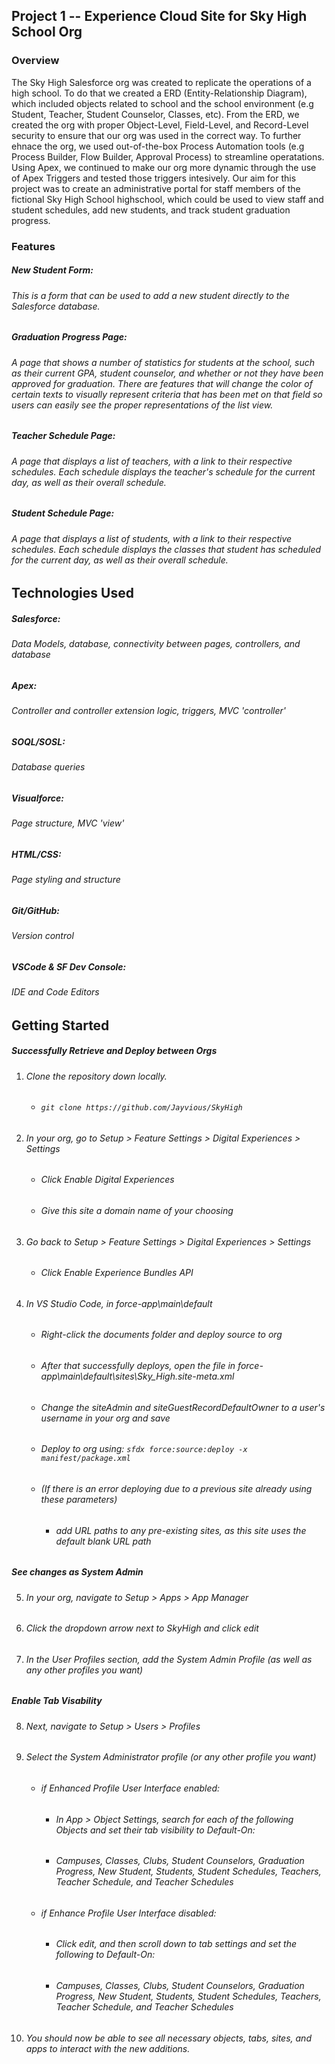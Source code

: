 ## Project 1 -- Experience Cloud Site for Sky High School Org

### Overview

The Sky High Salesforce org was created to replicate the operations of a high school. To do that we created a ERD (Entity-Relationship Diagram), which included objects related to school and the school environment (e.g Student, Teacher, Student Counselor, Classes, etc). From the ERD, we created the org with proper Object-Level, Field-Level, and Record-Level security to ensure that our org was used in the correct way. To further ehnace the org, we used out-of-the-box Process Automation tools (e.g Process Builder, Flow Builder, Approval Process) to streamline operatations. Using Apex, we continued to make our org more dynamic through the use of Apex Triggers and tested those triggers intesively. Our aim for this project was to create an administrative portal for staff members of the fictional Sky High School highschool, which could be used to view staff and student schedules, add new students, and track student graduation progress.

### Features

##### New Student Form:
###### This is a form that can be used to add a new student directly to the Salesforce database.

##### Graduation Progress Page:
###### A page that shows a number of statistics for students at the school, such as their current GPA, student counselor, and whether or not they have been approved for graduation. There are features that will change the color of certain texts to visually represent criteria that has been met on that field so users can easily see the proper representations of the list view. 

##### Teacher Schedule Page:
###### A page that displays a list of teachers, with a link to their respective schedules. Each schedule displays the teacher's schedule for the current day, as well as their overall schedule.

##### Student Schedule Page:
###### A page that displays a list of students, with a link to their respective schedules. Each schedule displays the classes that student has scheduled for the current day, as well as their overall schedule.

## Technologies Used

##### Salesforce:
###### Data Models, database, connectivity between pages, controllers, and database

##### Apex:
###### Controller and controller extension logic, triggers, MVC 'controller'

##### SOQL/SOSL:
###### Database queries

##### Visualforce:
###### Page structure, MVC 'view'

##### HTML/CSS:
###### Page styling and structure

##### Git/GitHub:
###### Version control

##### VSCode & SF Dev Console:
###### IDE and Code Editors

## Getting Started
##### Successfully Retrieve and Deploy between Orgs
1. ###### Clone the repository down locally.
   - ###### `git clone https://github.com/Jayvious/SkyHigh`
2. ###### In your org, go to Setup > Feature Settings > Digital Experiences > Settings 
   - ###### Click Enable Digital Experiences
   - ###### Give this site a domain name of your choosing
3. ###### Go back to Setup > Feature Settings > Digital Experiences > Settings 
   - ###### Click Enable Experience Bundles API
4. ###### In VS Studio Code, in force-app\main\default 
   - ###### Right-click the documents folder and deploy source to org
   - ###### After that successfully deploys, open the file in force-app\main\default\sites\Sky_High.site-meta.xml 
   - ###### Change the siteAdmin and siteGuestRecordDefaultOwner to a user's username in your org and save
   - ###### Deploy to org using: `sfdx force:source:deploy -x manifest/package.xml`
   - ###### (If there is an error deploying due to a previous site already using these parameters)
      - ###### add URL paths to any pre-existing sites, as this site uses the default blank URL path 
   
##### See changes as System Admin
5. ###### In your org, navigate to Setup > Apps > App Manager 
6. ###### Click the dropdown arrow next to SkyHigh and click edit
7. ###### In the User Profiles section, add the System Admin Profile (as well as any other profiles you want)

##### Enable Tab Visability
8. ###### Next, navigate to Setup > Users > Profiles
9. ###### Select the System Administrator profile (or any other profile you want)
   - ###### if Enhanced Profile User Interface enabled:
     - ###### In App > Object Settings, search for each of the following Objects and set their tab visibility to Default-On:
     - ###### Campuses, Classes, Clubs, Student Counselors, Graduation Progress, New Student, Students, Student Schedules, Teachers, Teacher Schedule, and Teacher Schedules
   - ###### if Enhance Profile User Interface disabled:
     - ###### Click edit, and then scroll down to tab settings and set the following to Default-On:
     - ###### Campuses, Classes, Clubs, Student Counselors, Graduation Progress, New Student, Students, Student Schedules, Teachers, Teacher Schedule, and Teacher Schedules

10. ###### You should now be able to see all necessary objects, tabs, sites, and apps to interact with the new additions.